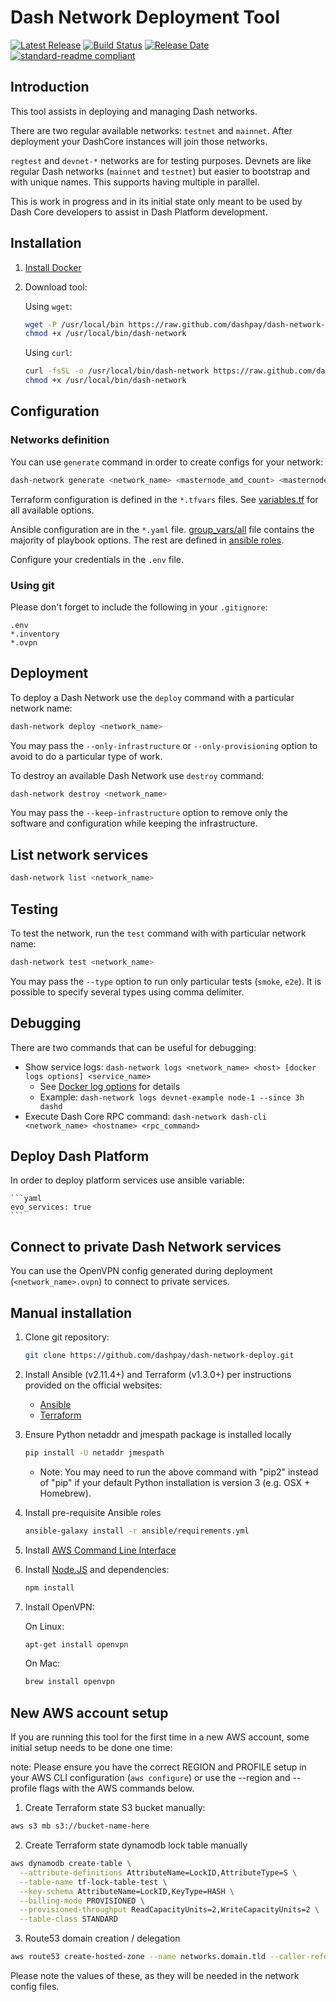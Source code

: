 # Dash Network Deployment Tool

[![Latest Release](https://img.shields.io/github/v/release/dashevo/dash-network-deploy)](https://github.com/dashevo/dash-network-deploy/releases/latest)
[![Build Status](https://github.com/dashevo/dash-network-deploy/actions/workflows/release.yml/badge.svg)](https://github.com/dashevo/dash-network-deploy/actions/workflows/release.yml)
[![Release Date](https://img.shields.io/github/release-date/dashevo/dash-network-deploy)](https://img.shields.io/github/release-date/dashevo/dash-network-deploy)
[![standard-readme compliant](https://img.shields.io/badge/readme%20style-standard-brightgreen)](https://github.com/RichardLitt/standard-readme)

## Introduction

This tool assists in deploying and managing Dash networks.

There are two regular available networks: `testnet` and `mainnet`.
After deployment your DashCore instances will join those networks.

`regtest` and `devnet-*` networks are for testing purposes.
Devnets are like regular Dash networks (`mainnet` and `testnet`)
but easier to bootstrap and with unique names. This supports having multiple in
parallel.

This is work in progress and in its initial state only meant to be used by
Dash Core developers to assist in Dash Platform development.

## Installation

1. [Install Docker](https://docs.docker.com/install/)
2. Download tool:

    Using `wget`:

    ```bash
    wget -P /usr/local/bin https://raw.github.com/dashpay/dash-network-deploy/master/bin/dash-network && \
    chmod +x /usr/local/bin/dash-network
    ```

    Using `curl`:

    ```bash
    curl -fsSL -o /usr/local/bin/dash-network https://raw.github.com/dashpay/dash-network-deploy/master/bin/dash-network && \
    chmod +x /usr/local/bin/dash-network
    ```


## Configuration

### Networks definition

You can use `generate` command in order to create configs for your network:

```bash
dash-network generate <network_name> <masternode_amd_count> <masternode_arm_count>
``` 

Terraform configuration is defined in the `*.tfvars` files.
See [variables.tf](https://github.com/dashpay/dash-network-deploy/blob/master/terraform/aws/variables.tf) for all available options.

Ansible configuration are in the `*.yaml` file.
[group_vars/all](https://github.com/dashpay/dash-network-deploy/blob/master/ansible/group_vars/all)
file contains the majority of playbook options.
The rest are defined in [ansible roles](https://github.com/dashpay/dash-network-deploy/tree/master/ansible/roles).

Configure your credentials in the `.env` file.

### Using git

Please don't forget to include the following in your `.gitignore`:
```
.env
*.inventory
*.ovpn
```

## Deployment

To deploy a Dash Network use the `deploy` command with a particular network name:

```bash
dash-network deploy <network_name>
```

You may pass the `--only-infrastructure` or `--only-provisioning` option to avoid to do a particular type of work.

To destroy an available Dash Network use `destroy` command:

```bash
dash-network destroy <network_name>
```

You may pass the `--keep-infrastructure` option to remove only the software and configuration while keeping the infrastructure.

## List network services

```bash
dash-network list <network_name>
```

## Testing

To test the network, run the `test` command with with particular network name:

```bash
dash-network test <network_name>
```

You may pass the `--type` option to run only particular tests (`smoke`, `e2e`).
It is possible to specify several types using comma delimiter.

## Debugging

There are two commands that can be useful for debugging:

- Show service logs: `dash-network logs <network_name> <host> [docker logs options] <service_name>`
  - See [Docker log options](https://docs.docker.com/engine/reference/commandline/logs/) for details
  - Example: `dash-network logs devnet-example node-1 --since 3h dashd`
- Execute Dash Core RPC command: `dash-network dash-cli <network_name> <hostname> <rpc_command>`

## Deploy Dash Platform

In order to deploy platform services use ansible variable:

    ```yaml
    evo_services: true
    ```

## Connect to private Dash Network services

You can use the OpenVPN config generated during deployment (`<network_name>.ovpn`) to connect to private services.

## Manual installation

1. Clone git repository:

    ```bash
    git clone https://github.com/dashpay/dash-network-deploy.git
    ```

2. Install Ansible (v2.11.4+) and Terraform (v1.3.0+) per instructions provided on the official websites:

    * [Ansible](https://docs.ansible.com/ansible/latest/installation_guide/intro_installation.html)
    * [Terraform](https://www.terraform.io/intro/getting-started/install.html)

3. Ensure Python netaddr and jmespath package is installed locally

    ```bash
    pip install -U netaddr jmespath
    ```

    * Note: You may need to run the above command with "pip2" instead of "pip" if
      your default Python installation is version 3 (e.g. OSX + Homebrew).

4. Install pre-requisite Ansible roles

    ```bash
    ansible-galaxy install -r ansible/requirements.yml
    ```

5. Install [AWS Command Line Interface](https://docs.aws.amazon.com/cli/latest/userguide/installing.html)


6. Install [Node.JS](https://nodejs.org/en/download/) and dependencies:

    ```bash
    npm install
    ```

7. Install OpenVPN:

    On Linux:
    ```bash
    apt-get install openvpn
    ```

    On Mac:
    ```bash
    brew install openvpn
    ```

## New AWS account setup

If you are running this tool for the first time in a new AWS account, some initial setup needs to be done one time:

note: Please ensure you have the correct REGION and PROFILE setup in your AWS CLI configuration (`aws configure`) or use the --region and --profile flags with the AWS commands below.

1. Create Terraform state S3 bucket manually:

```sh
aws s3 mb s3://bucket-name-here
```

2. Create Terraform state dynamodb lock table manually

```sh
aws dynamodb create-table \
  --attribute-definitions AttributeName=LockID,AttributeType=S \
  --table-name tf-lock-table-test \
  --key-schema AttributeName=LockID,KeyType=HASH \
  --billing-mode PROVISIONED \
  --provisioned-throughput ReadCapacityUnits=2,WriteCapacityUnits=2 \
  --table-class STANDARD
```

3. Route53 domain creation / delegation

```sh
aws route53 create-hosted-zone --name networks.domain.tld --caller-reference 1234567
```

Please note the values of these, as they will be needed in the network config files.
